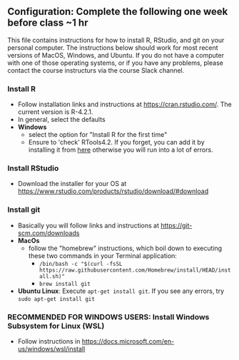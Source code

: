 ## Configuration: Complete the following one week before class ~1 hr
This file contains instructions for how to install R, RStudio, and git on your personal computer. The instructions below should work for most recent versions of MacOS, Windows, and Ubuntu.  If you do not have a computer with one of those operating systems, or if you have any problems, please contact the course instructurs via the course Slack channel.

### Install R
* Follow installation links and instructions at https://cran.rstudio.com/. The current version is R-4.2.1. 
* In general, select the defaults
* **Windows**
   * select the option for "Install R for the first time"
   * Ensure to 'check' RTools4.2. If you forget, you can add it by installing it from [here](https://cran.rstudio.com/bin/windows/Rtools/rtools42/files/rtools42-5253-5107-signed.exe) otherwise you will run into a lot of errors.

### Install RStudio
* Download the installer for your OS at https://www.rstudio.com/products/rstudio/download/#download

### Install git
* Basically you will follow links and instructions at https://git-scm.com/downloads
* **MacOs**
    * follow the "homebrew" instructions, which boil down to executing these two commands in your Terminal application:
       * `/bin/bash -c "$(curl -fsSL https://raw.githubusercontent.com/Homebrew/install/HEAD/install.sh)"`
       * `brew install git`
* **Ubuntu Linux**: Execute `apt-get install git`.  If you see any errors, try `sudo apt-get install git`

### RECOMMENDED FOR WINDOWS USERS: Install Windows Subsystem for Linux (WSL)
* Follow instructions in https://docs.microsoft.com/en-us/windows/wsl/install
